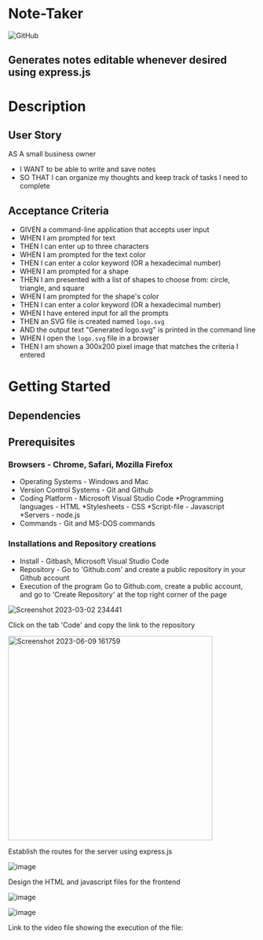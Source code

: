 # Note-Taker
 ![GitHub](https://img.shields.io/github/license/Georgina5-2/README-Generator)
 ## Generates notes editable whenever desired using express.js
 # Description
 ## User Story
 
 AS A small business owner
* I WANT to be able to write and save notes
* SO THAT I can organize my thoughts and keep track of tasks I need to complete

## Acceptance Criteria

* GIVEN a command-line application that accepts user input
* WHEN I am prompted for text
* THEN I can enter up to three characters
* WHEN I am prompted for the text color
* THEN I can enter a color keyword (OR a hexadecimal number)
* WHEN I am prompted for a shape
* THEN I am presented with a list of shapes to choose from: circle, triangle, and square
* WHEN I am prompted for the shape's color
* THEN I can enter a color keyword (OR a hexadecimal number)
* WHEN I have entered input for all the prompts
* THEN an SVG file is created named `logo.svg`
* AND the output text "Generated logo.svg" is printed in the command line
* WHEN I open the `logo.svg` file in a browser
* THEN I am shown a 300x200 pixel image that matches the criteria I entered

# Getting Started
## Dependencies
## Prerequisites
### Browsers - Chrome, Safari, Mozilla Firefox
* Operating Systems - Windows and Mac
* Version Control Systems - Git and Github
* Coding Platform - Microsoft Visual Studio Code *Programming languages - HTML *Stylesheets - CSS *Script-file - Javascript *Servers - node.js
* Commands - Git and MS-DOS commands
### Installations and Repository creations
* Install - Gitbash, Microsoft Visual Studio Code
* Repository - Go to 'Github.com' and create a public repository in your Github account
* Execution of the program
Go to Github.com, create a public account, and go to 'Create Repository' at the top right corner of the page

![Screenshot 2023-03-02 234441](https://user-images.githubusercontent.com/122113060/222635558-4c891feb-0494-4cb2-b0d9-42503ed83efa.png)

Click on the tab 'Code' and copy the link to the repository

<img width="416" alt="Screenshot 2023-06-09 161759" src="https://github.com/Georgina5-2/Note-Taker/assets/122113060/93afff50-e15a-432c-9309-a31eba9caf90">

Establish the routes for the server using express.js

![image](https://github.com/Georgina5-2/Note-Taker/assets/122113060/3ba52b83-26da-47d7-9128-3aca02bbca91)

Design the HTML and javascript files for the frontend

![image](https://github.com/Georgina5-2/Note-Taker/assets/122113060/d1b5b76b-4ee9-4df1-bb35-f69927821600)

![image](https://github.com/Georgina5-2/Note-Taker/assets/122113060/796a6eaa-5248-4e26-be0a-7d6e9e6f4013)

Link to the video file showing the execution of the file:




